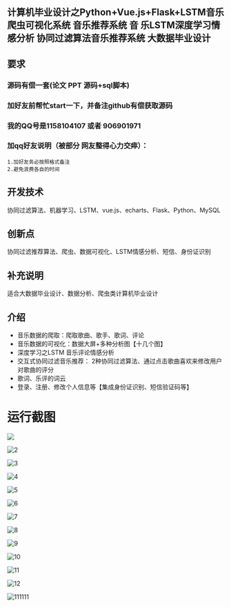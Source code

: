 ## 计算机毕业设计之Python+Vue.js+Flask+LSTM音乐爬虫可视化系统 音乐推荐系统 音 乐LSTM深度学习情感分析 协同过滤算法音乐推荐系统 大数据毕业设计

## 要求
### 源码有偿一套(论文 PPT 源码+sql脚本)
### 

### 加好友前帮忙start一下，并备注github有偿获取源码
### 我的QQ号是1158104107 或者 906901971
### 加qq好友说明（被部分  网友整得心力交瘁）：
    1.加好友务必按照格式备注
    2.避免浪费各自的时间



## 开发技术
协同过滤算法、机器学习、LSTM、vue.js、echarts、Flask、Python、MySQL

## 创新点
协同过滤推荐算法、爬虫、数据可视化、LSTM情感分析、短信、身份证识别



## 补充说明
适合大数据毕业设计、数据分析、爬虫类计算机毕业设计







## 介绍

- 音乐数据的爬取：爬取歌曲、歌手、歌词、评论
- 音乐数据的可视化：数据大屏+多种分析图【十几个图】
- 深度学习之LSTM 音乐评论情感分析
- 交互式协同过滤音乐推荐： 2种协同过滤算法、通过点击歌曲喜欢来修改用户对歌曲的评分
- 歌词、乐评的词云
- 登录、注册、修改个人信息等【集成身份证识别、短信验证码等】







# 运行截图

![](1.png)

![2](2.png)

![3](3.png)

![4](4.png)

![5](5.png)

![6](6.png)

![7](7.png)

![8](8.png)

![9](9.png)

![10](10.png)

![11](11.png)

![12](12.png)

![111111](111111.jpg)





